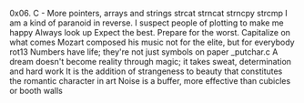 0x06. C - More pointers, arrays and strings
strcat
strncat
strncpy
strcmp
I am a kind of paranoid in reverse. I suspect people of plotting to make me happy
Always look up
Expect the best. Prepare for the worst. Capitalize on what comes
Mozart composed his music not for the elite, but for everybody
rot13
Numbers have life; they're not just symbols on paper
_putchar.c
A dream doesn't become reality through magic; it takes sweat, determination and hard work
It is the addition of strangeness to beauty that constitutes the romantic character in art
Noise is a buffer, more effective than cubicles or booth walls

